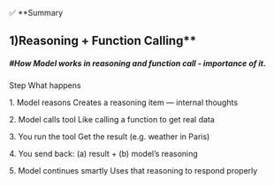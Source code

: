 ✅ **Summary

1)Reasoning + Function Calling**
---

##### **#How Model works in reasoning and function call - importance of it.**

Step	                What happens

1\. Model reasons	Creates a reasoning item — internal thoughts

2\. Model calls tool	Like calling a function to get real data

3\. You run the tool	Get the result (e.g. weather in Paris)

4\. You send back:	(a) result + (b) model’s reasoning

5\. Model continues smartly	Uses that reasoning to respond properly

